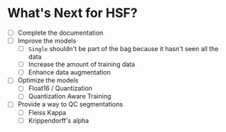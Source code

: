 # What's Next for HSF?

- [ ] Complete the documentation
- [ ] Improve the models
    * [ ] `Single` shouldn't be part of the bag because it hasn't seen all the data 
    * [ ] Increase the amount of training data
    * [ ] Enhance data augmentation
- [ ] Optimize the models
    * [ ] Float16 / Quantization
    * [ ] Quantization Aware Training 
- [ ] Provide a way to QC segmentations
    * [ ] Fleiss Kappa
    * [ ] Krippendorff's alpha
